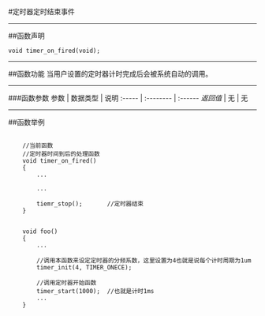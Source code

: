 #定时器定时结束事件
***
##函数声明
```
void timer_on_fired(void);
```

***
##函数功能
当用户设置的定时器计时完成后会被系统自动的调用。

***
###函数参数
参数    | 数据类型   | 说明
:----- | :-------- | :------
*返回值*  | 无    | 无

***
##函数举例

```	

	//当前函数
	//定时器时间到后的处理函数
	void timer_on_fired()
	{
		...
		
		...
		
		tiemr_stop();		//定时器结束
	}

	
	void foo()
	{
		...
	
		//调用本函数来设定定时器的分频系数，这里设置为4也就是说每个计时周期为1um
		timer_init(4, TIMER_ONECE);
	
		//调用定时器开始函数
		timer_start(1000);	//也就是计时1ms
		...
	}
```